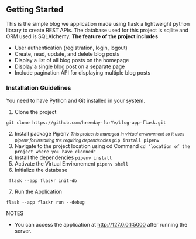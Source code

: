 ## Getting Started

This is the simple blog we application made using flask a lightweight python library to create REST APIs. The database used for this project is sqllite and ORM used is SQLAlchemy.
**The feature of the project includes**

- User authentication (registration, login, logout)
- Create, read, update, and delete blog posts
- Display a list of all blog posts on the homepage
- Display a single blog post on a separate page
- Include pagination API for displaying multiple blog posts

### Installation Guidelines

You need to have Python and Git installed in your system.

1. Clone the project

```
git clone https://github.com/hreeday-forYe/blog-app-flask.git
```

2. Install package Pipenv
   <small>_This project is managed in virtual environment so it uses pipenv for installing the requiring dependencies_</small>
   `pip install pipenv`
   <br>
3. Navigate to the project location using cd Command
   `cd "location of the project where you have clonned"`
   <br>
4. Install the dependencies
   `pipenv install`
   <br>
5. Activate the Virtual Environement
   `pipenv shell`
   <br>
6. Initialize the database

```
 flask --app flaskr init-db
```

7. Run the Application

```
flask --app flaskr run --debug
```

NOTES

- You can access the application at http://127.0.0.1:5000 after running the server.
